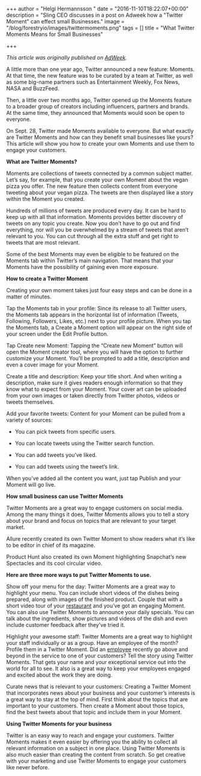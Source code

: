 +++
author = "Helgi Hermannsson "
date = "2016-11-10T18:22:07+00:00"
description = "Sling CEO discusses in a post on Adweek how a \"Twitter Moment\" can effect small Businesses."
image = "/blog/forestryio/images/twittermoments.png"
tags = []
title = "What Twitter Moments Means for Small Businesses"

+++


*This article was originally published on [AdWeek](http://www.adweek.com/digital/helgi-hermannsson-gangverk-sling-guest-post-twitter-moments/).*

A little more than one year ago, Twitter announced a new feature: Moments. At that time, the new feature was to be curated by a team at Twitter, as well as some big-name partners such as Entertainment Weekly, Fox News, NASA and BuzzFeed.

Then, a little over two months ago, Twitter opened up the Moments feature to a broader group of creators including influencers, partners and brands. At the same time, they announced that Moments would soon be open to everyone.

On Sept. 28, Twitter made Moments available to everyone. But what exactly are Twitter Moments and how can they benefit small businesses like yours? This article will show you how to create your own Moments and use them to engage your customers.

**What are Twitter Moments?**

Moments are collections of tweets connected by a common subject matter. Let’s say, for example, that you create your own Moment about the vegan pizza you offer. The new feature then collects content from everyone tweeting about your vegan pizza. The tweets are then displayed like a story within the Moment you created.

Hundreds of millions of tweets are produced every day. It can be hard to keep up with all that information. Moments provides better discovery of tweets on any topic you create. Now you don’t have to go out and find everything, nor will you be overwhelmed by a stream of tweets that aren’t relevant to you. You can cut through all the extra stuff and get right to tweets that are most relevant.

Some of the best Moments may even be eligible to be featured on the Moments tab within Twitter’s main navigation. That means that your Moments have the possibility of gaining even more exposure.

**How to create a Twitter Moment**

Creating your own moment takes just four easy steps and can be done in a matter of minutes.

Tap the Moments tab in your profile: Since its release to all Twitter users, the Moments tab appears in the horizontal list of information (Tweets, Following, Followers, Likes, etc.) next to your profile picture. When you tap the Moments tab, a Create a Moment option will appear on the right side of your screen under the Edit Profile button.

Tap Create new Moment: Tapping the “Create new Moment” button will open the Moment creator tool, where you will have the option to further customize your Moment. You’ll be prompted to add a title, description and even a cover image for your Moment.

Create a title and description: Keep your title short. And when writing a description, make sure it gives readers enough information so that they know what to expect from your Moment. Your cover art can be uploaded from your own images or taken directly from Twitter photos, videos or tweets themselves.

Add your favorite tweets: Content for your Moment can be pulled from a variety of sources:

* You can pick tweets from specific users.

* You can locate tweets using the Twitter search function.

* You can add tweets you’ve liked.

* You can add tweets using the tweet’s link.

When you’ve added all the content you want, just tap Publish and your Moment will go live.

**How small business can use Twitter Moments**

Twitter Moments are a great way to engage customers on social media. Among the many things it does, Twitter Moments allows you to tell a story about your brand and focus on topics that are relevant to your target market.

Allure recently created its own Twitter Moment to show readers what it’s like to be editor in chief of its magazine.

<span style="letter-spacing: 0.01em;">Product Hunt also created its own Moment highlighting Snapchat’s new Spectacles and its cool circular video.</span>

**Here are three more ways to put Twitter Moments to use.**

Show off your menu for the day: Twitter Moments are a great way to highlight your menu. You can include short videos of the dishes being prepared, along with images of the finished product. Couple that with a short video tour of your [restaurant](https://getsling.com/blog/post/restaurant-budget/) and you’ve got an engaging Moment. You can also use Twitter Moments to announce your daily specials. You can talk about the ingredients, show pictures and videos of the dish and even include customer feedback after they’ve tried it.

Highlight your awesome staff: Twitter Moments are a great way to highlight your staff individually or as a group. Have an employee of the month? Profile them in a Twitter Moment. Did an [employee](https://getsling.com/blog/post/free-employee-scheduling-software/) recently go above and beyond in the service to one of your customers? Tell the story using Twitter Moments. That gets your name and your exceptional service out into the world for all to see. It also is a great way to keep your employees engaged and excited about the work they are doing.

Curate news that is relevant to your customers: Creating a Twitter Moment that incorporates news about your business and your customer’s interests is a great way to stay at the top of mind. First think about the topics that are important to your customers. Then create a Moment about those topics, find the best tweets about that topic and include them in your Moment.

**Using Twitter Moments for your business**

Twitter is an easy way to reach and engage your customers. Twitter Moments makes it even easier by offering you the ability to collect all relevant information on a subject in one place. Using Twitter Moments is also much easier than creating the content from scratch. So get creative with your marketing and use Twitter Moments to engage your customers like never before.